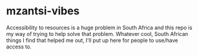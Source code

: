 # mzantsi-vibes
Accessibility to resources is a huge problem in South Africa and this repo is my way of trying to help solve that problem. Whatever cool, South African things I find that helped me out, I'll put up here for people to use/have access to.
